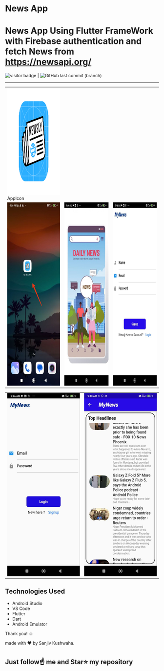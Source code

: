 # News App
# News App Using Flutter FrameWork with Firebase authentication and fetch News from  https://newsapi.org/ 

<img src= "https://visitor-badge.laobi.icu/badge?page_id=sanjiv0286/News-App" alt="visitor badge"/> |  ![GitHub last commit (branch)](https://img.shields.io/github/last-commit/sanjiv0286/News-App/main)

<table>
 <td>
  <div>
    <img src="assets/images/AppIcon.png" width="300" height="350" alt="App">
  </div>
  <div>AppIcon</div>
  
</td>
 <tr>
 <hr>
  
<!--   <td><img src= "image/Kalamappicon.png" width="300" height="350" alt= "AppIcon"></td> -->
  <td><img src= "assets/images/APP.jpeg" width="300" height="600"></td>
  <td><img src = "assets/images/SplashScreen.jpeg" width="300" height="600"></td>
  <td><img src = "assets/images/Signup.jpeg" width="300" height="600"></td>
 
</tr> 
 </table>
<table>
 <tr>
    <td><img src = "assets/images/Login.jpeg" width="300" height="600"></td>
  <td><img src = "assets/images/MainScreen.jpeg" width="300" height="600"></td>
  
</tr>
 </table>
 
<!-- #
![](assets/images/AppIcon.png)
#
![](assets/images/APP.jpeg)
#
![](assets/images/SplashScreen.jpeg)
#
![](assets/images/Signup.jpeg)
#
![](assets/images/Login.jpeg)
#
![](assets/images/MainScreen.jpeg)
# -->
## Technologies Used
* Android Studio
* VS Code
* Flutter
* Dart
* Android Emulator


Thank you! ☺️

made with ❤️ by Sanjiv Kushwaha.
#
## Just follow☝️ me and Star⭐ my repository 


